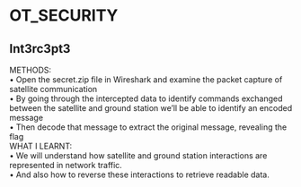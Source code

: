 # **OT_SECURITY**
## Int3rc3pt3
METHODS: <br/>
•	Open the secret.zip file in Wireshark and examine the packet capture of satellite communication <br/>
•	By going through the intercepted data to identify commands exchanged between the satellite and ground station we’ll be able to identify an encoded message <br/>
•	Then decode that message to extract the original message, revealing the flag <br/>
WHAT I LEARNT: <br/>
•	We will understand how satellite and ground station interactions are represented in network traffic.<br/>
•	And also how to reverse these interactions to retrieve readable data.<br/>

